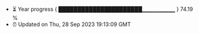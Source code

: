 - ⏳ Year progress { ██████████████████████▁▁▁▁▁▁▁▁ } 74.19 %
- ⏰ Updated on Thu, 28 Sep 2023 19:13:09 GMT

